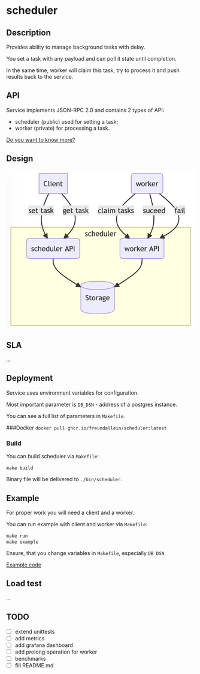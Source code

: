 # scheduler

## Description

Provides ability to manage background tasks with delay.

You set a task with any payload and can poll it state until completion.

In the same time, worker will claim this task, try to process it and push results back to the service.

## API
Service implements JSON-RPC 2.0 and contains 2 types of API:
- scheduler (public) used for setting a task;
- worker (private) for processing a task.

[Do you want to know more?](https://github.com/freundallein/scheduler/blob/master/docs/api_v0.md)

## Design
![Alt text](https://github.com/freundallein/scheduler/blob/master/docs/design.png)

## SLA

...

## Deployment
Service uses environment variables for configuration.

Most important parameter is `DB_DSN` - address of a postgres instance.

You can see a full list of parameters in `Makefile`.

###Docker
`docker pull ghcr.io/freundallein/scheduler:latest`

### Build 

You can build scheduler via `Makefile`:
```
make build
```
Binary file will be delivered to `./bin/scheduler`.

## Example
For proper work you will need a client and a worker.

You can run example with client and worker via `Makefile`:
```
make run
make example
```
Ensure, that you change variables in `Makefile`, especially `DB_DSN`

[Example code](https://github.com/freundallein/scheduler/blob/master/docs/example/main.go)

## Load test

...

## TODO
- [ ] extend unittests
- [ ] add metrics
- [ ] add grafana dashboard
- [ ] add prolong operation for worker
- [ ] benchmarks
- [ ] fill README.md